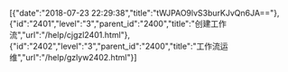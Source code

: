 [{"date":"2018-07-23 22:29:38","title":"tWJPAO9lvS3burKJvQn6JA=="},{"id":"2401","level":"3","parent_id":"2400","title":"创建工作流","url":"/help/cjgzl2401.html"},{"id":"2402","level":"3","parent_id":"2400","title":"工作流运维","url":"/help/gzlyw2402.html"}]